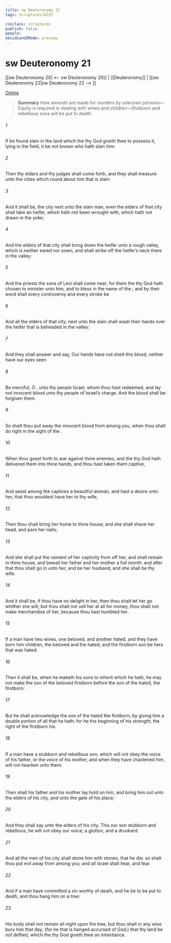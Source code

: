 ```yaml
---
title: sw Deuteronomy 21
tags: Scriptures\OldT

cssclass: scriptures
publish: false
people:
obsidianUIMode: preview
---
```


# sw Deuteronomy 21
[[sw Deuteronomy 20| <-- sw Deuteronomy 20]] | [[Deuteronomy]] | [[sw Deuteronomy 22|sw Deuteronomy 22 --> ]]

[Online](https://churchofjesuschrist.org/study/scriptures/ot/deut/21?lang=eng)

> __Summary__
How amends are made for murders by unknown persons—Equity is required in dealing with wives and children—Stubborn and rebellious sons will be put to death.

###### 1 
If  be found slain in the land which the  thy God giveth thee to possess it, lying in the field,  it be not known who hath slain him:

###### 2 
Then thy elders and thy judges shall come forth, and they shall measure unto the cities which  round about him that is slain:

###### 3 
And it shall be,  the city  next unto the slain man, even the elders of that city shall take an heifer, which hath not been wrought with,  which hath not drawn in the yoke;

###### 4 
And the elders of that city shall bring down the heifer unto a rough valley, which is neither eared nor sown, and shall strike off the heifer’s neck there in the valley:

###### 5 
And the priests the sons of Levi shall come near; for them the  thy God hath chosen to minister unto him, and to bless in the name of the ; and by their word shall every controversy and every stroke be 

###### 6 
And all the elders of that city,  next unto the slain  shall wash their hands over the heifer that is beheaded in the valley:

###### 7 
And they shall answer and say, Our hands have not shed this blood, neither have our eyes seen 

###### 8 
Be merciful, O , unto thy people Israel, whom thou hast redeemed, and lay not innocent blood unto thy people of Israel’s charge. And the blood shall be forgiven them.

###### 9 
So shalt thou put away the  innocent blood from among you, when thou shalt do  right in the sight of the .

###### 10 
When thou goest forth to war against thine enemies, and the  thy God hath delivered them into thine hands, and thou hast taken them captive,

###### 11 
And seest among the captives a beautiful woman, and hast a desire unto her, that thou wouldest have her to thy wife;

###### 12 
Then thou shalt bring her home to thine house; and she shall shave her head, and pare her nails;

###### 13 
And she shall put the raiment of her captivity from off her, and shall remain in thine house, and bewail her father and her mother a full month: and after that thou shalt go in unto her, and be her husband, and she shall be thy wife.

###### 14 
And it shall be, if thou have no delight in her, then thou shalt let her go whither she will; but thou shalt not sell her at all for money, thou shalt not make merchandise of her, because thou hast humbled her.

###### 15 
If a man have two wives, one beloved, and another hated, and they have born him children,  the beloved and the hated; and  the firstborn son be hers that was hated:

###### 16 
Then it shall be, when he maketh his sons to inherit  which he hath,  he may not make the son of the beloved firstborn before the son of the hated,  the firstborn:

###### 17 
But he shall acknowledge the son of the hated  the firstborn, by giving him a double portion of all that he hath: for he  the beginning of his strength; the right of the firstborn  his.

###### 18 
If a man have a stubborn and rebellious son, which will not obey the voice of his father, or the voice of his mother, and  when they have chastened him, will not hearken unto them:

###### 19 
Then shall his father and his mother lay hold on him, and bring him out unto the elders of his city, and unto the gate of his place;

###### 20 
And they shall say unto the elders of his city, This our son  stubborn and rebellious, he will not obey our voice;  a glutton, and a drunkard.

###### 21 
And all the men of his city shall stone him with stones, that he die: so shalt thou put evil away from among you; and all Israel shall hear, and fear.

###### 22 
And if a man have committed a sin worthy of death, and he be to be put to death, and thou hang him on a tree:

###### 23 
His body shall not remain all night upon the tree, but thou shalt in any wise bury him that day; (for he that is hanged  accursed of God;) that thy land be not defiled, which the  thy God giveth thee  an inheritance.

